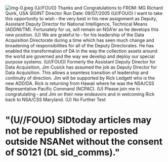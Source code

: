 ![img-0.jpeg](img-0.jpeg)
(U//FOUO) Thanks and Congratulations to
FROM: MG Richard Quirk, USA
SIGINT Director
Run Date: 09/07/2005
(U//FOUO) I want to take this opportunity to wish $\square$ the very best in his new assignment as Deputy, Assistant Deputy Director for National Intelligence, Technical Means (ADDNI/TM). Fortunately for us, will remain an NSA'er as he develops this new position.
(U) We are grateful to $\square$ for his leadership of the Data Acquisition Directorate during a time which has seen much change and broadening of responsibilities for all of the Deputy Directorates. He has enabled the transformation of DA in the way the collection assets around the world are governed and the way we develop and deploy our special purpose systems.
(U//FOUO) Formerly the Assistant Deputy Director for Data Acquisition, Jim Cusick has assumed the job as Deputy Director for Data Acquisition. This allows a seamless transition of leadership and continuity of direction. Jim will be supported by Rick Ledgett who is the new ADD/DA. Rick is returning from Hawaii where he was the NSA/CSS Representative Pacific Command (NCPAC).
(U) Please join me in congratulating $\square$ and Jim on their new endeavors and in welcoming Rick back to NSA/CSS Maryland.
(U) No Further Text

# "(U//FOUO) SIDtoday articles may not be republished or reposted outside NSANet without the consent of S0121 (DL sid_comms)."
